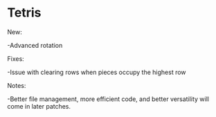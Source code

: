 # Tetris
New:

  -Advanced rotation

Fixes:

  -Issue with clearing rows when pieces occupy the highest row
  
Notes:

  -Better file management, more efficient code, and better versatility will come in later patches.
